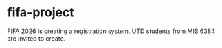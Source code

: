 # fifa-project
FIFA 2026 is creating a registration system. UTD students from MIS 6384 are invited to create.
